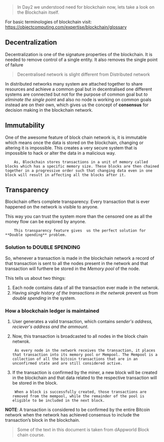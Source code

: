 >In Day2 we understood need for blockchain now, lets take a look  on the  Blockchain itself.

For basic terminologies of blockchain visit: https://objectcomputing.com/expertise/blockchain/glossary


## Decentralization
Decentralization is one of the signature properties of the blockchain. It is needed to remove control of a single entity. It also removes the single point of failure

>Decentralised network is slight different from Distributed network


In distributed networks many system are attached together to share resources and achieve a common goal but in decentralised one different systems are connected but not for the purpose of common goal but _to eliminate the single point_ and also no node is working on common goals instead are on their own, which gives us the concept of **consensus** for decision making in the blockchain network.


## Immutability
One of the awesome feature of block chain network is, it is immutable which means once the data is stored on the blockchain, changing or altering it is impossible. This creates a very secure system that is impossible to hack or alter the data in a malicious way.  
         
        As, Blockchain stores transactions in a unit of memory called blocks which has a specific memory size. These blocks are then chained together in a progressive order such that changing data even in one block will result in affecting all the blocks after it.


## Transparency
Blockchain offers complete transparency. Every transaction that is ever happened on the network is visible to anyone.  

This way you can trust the system more than the censored one as all the money flow can be explored by anyone. 

        This transparency feature gives  us the perfect solution for **Double spending** problem.


### Solution to DOUBLE SPENDING
So, whenever a transaction is made in the blockchain network a record of that transaction is sent to all the nodes present in the network and that transaction will furthere be stored in the _Memory pool_ of the node.

This tells us about two things:
1. Each node contains data of all the transaction ever made in the netwrok.
2. Having *single history of the transactions in the netwrok* prevent us from _double spending_ in the system.


### How a blockchain ledger is maintained

1. User generates a valid transaction, which contains _sender's address, reciever's address and the ammount_.

2. Now, this transaction is broadcasted to all nodes in the block chain netwrok.

        As every node in the network receives the transaction, it places that transaction into its memory pool or Mempool. The Mempool is a collection of all the bitcoin transactions that are in an unconfirmed state and are still considered active.



3. If the transaction is confirmed by the miner, a new block will be created in the blockchain and that data related to the respective transaction will be stored in the block.

        When a block is successfully created, those transactions are removed from the mempool, while the remainder of the pool is eligible to be included in the next block.


**NOTE**: A transaction is considered to be confirmed by the entire Bitcoin network when the network has achieved consensus to include the transaction’s block in the blockchain.



>Some of the text in this document is taken from dAppworld Block chain course.